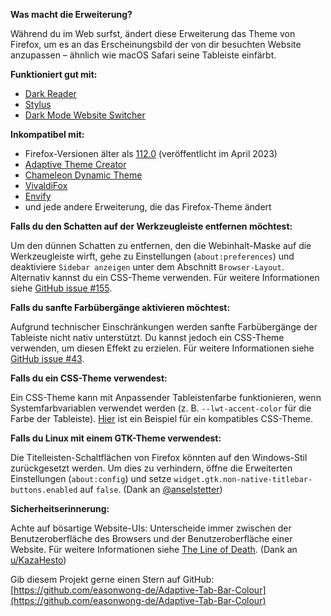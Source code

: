 **Was macht die Erweiterung?**

Während du im Web surfst, ändert diese Erweiterung das Theme von Firefox, um es an das Erscheinungsbild der von dir besuchten Website anzupassen – ähnlich wie macOS Safari seine Tableiste einfärbt.

**Funktioniert gut mit:**

- [Dark Reader](https://addons.mozilla.org/firefox/addon/darkreader/)
- [Stylus](https://addons.mozilla.org/firefox/addon/styl-us/)
- [Dark Mode Website Switcher](https://addons.mozilla.org/firefox/addon/dark-mode-website-switcher/)

**Inkompatibel mit:**

- Firefox-Versionen älter als [112.0](https://www.mozilla.org/firefox/112.0/releasenotes/) (veröffentlicht im April 2023)
- [Adaptive Theme Creator](https://addons.mozilla.org/firefox/addon/adaptive-theme-creator/)
- [Chameleon Dynamic Theme](https://addons.mozilla.org/firefox/addon/chameleon-dynamic-theme-fixed/)
- [VivaldiFox](https://addons.mozilla.org/firefox/addon/vivaldifox/)
- [Envify](https://addons.mozilla.org/firefox/addon/envify/)
- und jede andere Erweiterung, die das Firefox-Theme ändert

**Falls du den Schatten auf der Werkzeugleiste entfernen möchtest:**

Um den dünnen Schatten zu entfernen, den die Webinhalt-Maske auf die Werkzeugleiste wirft, gehe zu Einstellungen (`about:preferences`) und deaktiviere `Sidebar anzeigen` unter dem Abschnitt `Browser-Layout`. Alternativ kannst du ein CSS-Theme verwenden. Für weitere Informationen siehe [GitHub issue #155](https://github.com/easonwong-de/Adaptive-Tab-Bar-Colour/issues/155).

**Falls du sanfte Farbübergänge aktivieren möchtest:**

Aufgrund technischer Einschränkungen werden sanfte Farbübergänge der Tableiste nicht nativ unterstützt. Du kannst jedoch ein CSS-Theme verwenden, um diesen Effekt zu erzielen. Für weitere Informationen siehe [GitHub issue #43](https://github.com/easonwong-de/Adaptive-Tab-Bar-Colour/issues/43).

**Falls du ein CSS-Theme verwendest:**

Ein CSS-Theme kann mit Anpassender Tableistenfarbe funktionieren, wenn Systemfarbvariablen verwendet werden (z. B. `--lwt-accent-color` für die Farbe der Tableiste). [Hier](https://github.com/easonwong-de/Firefox-Adaptive-Sur-Theme) ist ein Beispiel für ein kompatibles CSS-Theme.

**Falls du Linux mit einem GTK-Theme verwendest:**

Die Titelleisten-Schaltflächen von Firefox könnten auf den Windows-Stil zurückgesetzt werden. Um dies zu verhindern, öffne die Erweiterten Einstellungen (`about:config`) und setze `widget.gtk.non-native-titlebar-buttons.enabled` auf `false`. (Dank an [@anselstetter](https://github.com/anselstetter/))

**Sicherheitserinnerung:**

Achte auf bösartige Website-UIs: Unterscheide immer zwischen der Benutzeroberfläche des Browsers und der Benutzeroberfläche einer Website. Für weitere Informationen siehe [The Line of Death](https://textslashplain.com/2017/01/14/the-line-of-death/). (Dank an [u/KazaHesto](https://www.reddit.com/user/KazaHesto/))

Gib diesem Projekt gerne einen Stern auf GitHub: [https://github.com/easonwong-de/Adaptive-Tab-Bar-Colour](https://github.com/easonwong-de/Adaptive-Tab-Bar-Colour)